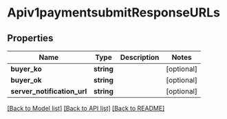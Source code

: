 # Apiv1paymentsubmitResponseURLs

## Properties
Name | Type | Description | Notes
------------ | ------------- | ------------- | -------------
**buyer_ko** | **string** |  | [optional] 
**buyer_ok** | **string** |  | [optional] 
**server_notification_url** | **string** |  | [optional] 

[[Back to Model list]](../../README.md#documentation-for-models) [[Back to API list]](../../README.md#documentation-for-api-endpoints) [[Back to README]](../../README.md)

